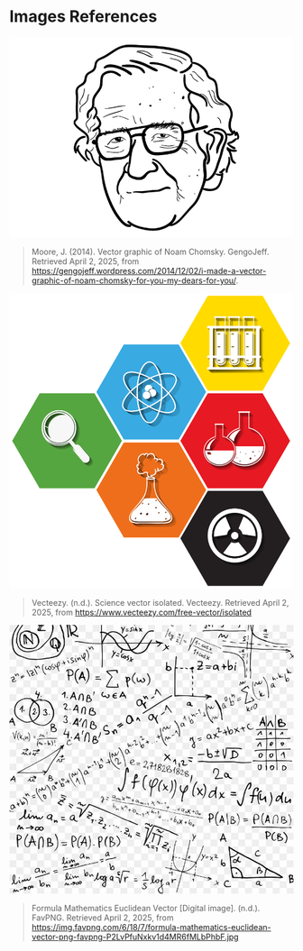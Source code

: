 # Images References
![Chomsky.png](/curso-ia-luarca-slides/recursos/Chomsky.png)
> Moore, J. (2014). Vector graphic of Noam Chomsky. GengoJeff. Retrieved April 2, 2025, from https://gengojeff.wordpress.com/2014/12/02/i-made-a-vector-graphic-of-noam-chomsky-for-you-my-dears-for-you/.

![vecteezy-science.jpg](/curso-ia-luarca-slides/recursos/vecteezy-science.jpg)
> Vecteezy. (n.d.). Science vector isolated. Vecteezy. Retrieved April 2, 2025, from https://www.vecteezy.com/free-vector/isolated

![euclidean-vector.jpg](/curso-ia-luarca-slides/recursos/euclidean-vector.jpg)
> Formula Mathematics Euclidean Vector [Digital image]. (n.d.). FavPNG. Retrieved April 2, 2025, from https://img.favpng.com/6/18/7/formula-mathematics-euclidean-vector-png-favpng-P2LvPfuNxkv1d4MR6fMLbPhbF.jpg
